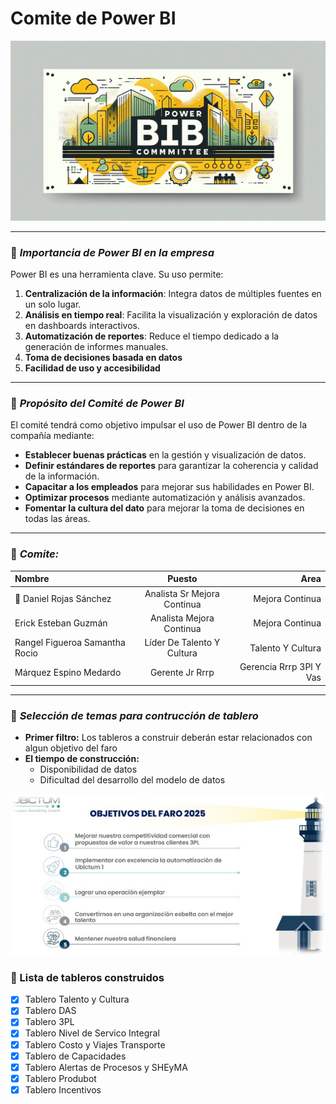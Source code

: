 # **Comite de Power BI**
<img src="img/a.png" alt="Power BI" width="700" />

____



### 📌 ***Importancia de Power BI en la empresa***  
Power BI es una herramienta clave. Su uso permite:  

1. **Centralización de la información**: Integra datos de múltiples fuentes en un solo lugar.  
2. **Análisis en tiempo real**: Facilita la visualización y exploración de datos en dashboards interactivos.  
3. **Automatización de reportes**: Reduce el tiempo dedicado a la generación de informes manuales.  
4. **Toma de decisiones basada en datos** 
5. **Facilidad de uso y accesibilidad**

____


### 📌 ***Propósito del Comité de Power BI***  
El comité tendrá como objetivo impulsar el uso de Power BI dentro de la compañía mediante:  

- **Establecer buenas prácticas** en la gestión y visualización de datos.  
- **Definir estándares de reportes** para garantizar la coherencia y calidad de la información.  
- **Capacitar a los empleados** para mejorar sus habilidades en Power BI.  
- **Optimizar procesos** mediante automatización y análisis avanzados.  
- **Fomentar la cultura del dato** para mejorar la toma de decisiones en todas las áreas.  

___

### 📌 ***Comite:***

|Nombre | Puesto| Area  |
| :--- | :---: | ---: |
| 🤖 Daniel Rojas Sánchez | Analista Sr Mejora Continua| Mejora Continua  |
|Erick Esteban Guzmán | Analista Mejora Continua| Mejora Continua  |
|Rangel Figueroa Samantha Rocio | Líder De Talento Y Cultura|Talento Y Cultura|
|Márquez Espino Medardo | Gerente Jr Rrrp| Gerencia Rrrp 3Pl Y Vas  |



___


### 📌 ***Selección de temas para contrucción de tablero***


- **Primer filtro:** Los tableros a construir deberán estar relacionados con algun objetivo del faro
- **El tiempo de construcción:**
    - Disponibilidad de datos
    - Dificultad del desarrollo del modelo de datos


<img src="img/faro.jpg" alt="Power BI" width="550" />


### 📌 Lista de tableros construidos

- [x] Tablero Talento y Cultura
- [x] Tablero DAS
- [x] Tablero 3PL
- [x] Tablero Nivel de Servico Integral
- [x] Tablero Costo y Viajes Transporte
- [x] Tablero de Capacidades
- [x] Tablero Alertas de Procesos y SHEyMA
- [x] Tablero Produbot
- [x] Tablero Incentivos

## 

